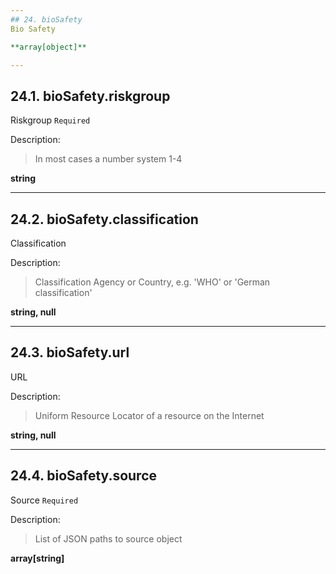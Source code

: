 ```yaml
---
## 24. bioSafety
Bio Safety  

**array[object]**

---
```

## 24.1. bioSafety.riskgroup
Riskgroup  `Required`

Description:
> In most cases a number system 1-4  

**string**

---
## 24.2. bioSafety.classification
Classification  

Description:
> Classification Agency or Country, e.g. 'WHO' or 'German classification'  

**string, null**

---
## 24.3. bioSafety.url
URL  

Description:
> Uniform Resource Locator of a resource on the Internet  

**string, null**

---
## 24.4. bioSafety.source
Source  `Required`

Description:
> List of JSON paths to source object  

**array[string]**
